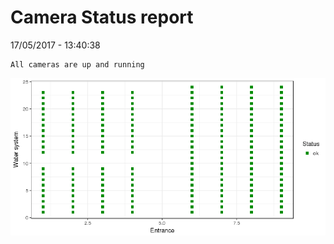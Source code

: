 Camera Status report
================
17/05/2017 - 13:40:38

    All cameras are up and running

![](camreport_files/figure-markdown_github/unnamed-chunk-2-1.png)
